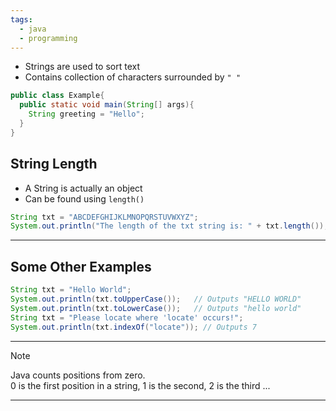 ```yaml
---
tags:
  - java
  - programming
---
```

- Strings are used to sort text
- Contains collection of characters surrounded by `" "`

```Java
public class Example{
  public static void main(String[] args){
    String greeting = "Hello";
  }
}
```

## String Length

- A String is actually an object
- Can be found using `length()`

```java
String txt = "ABCDEFGHIJKLMNOPQRSTUVWXYZ";
System.out.println("The length of the txt string is: " + txt.length());
```

---
## Some Other Examples

```java
String txt = "Hello World";
System.out.println(txt.toUpperCase());   // Outputs "HELLO WORLD"
System.out.println(txt.toLowerCase());   // Outputs "hello world"
String txt = "Please locate where 'locate' occurs!";
System.out.println(txt.indexOf("locate")); // Outputs 7
```

---

>[!Note]
>Java counts positions from zero.  
0 is the first position in a string, 1 is the second, 2 is the third ...

---
